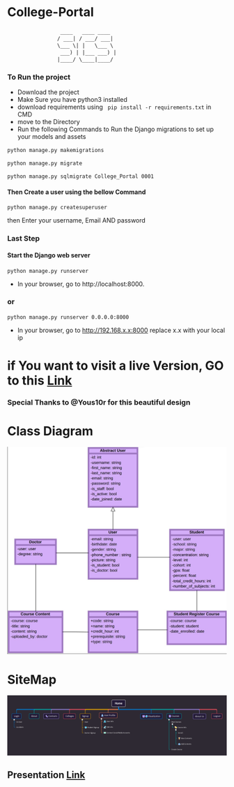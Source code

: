 # College-Portal

```
                 ____   ____ ____   
                / ___| / ___/ ___|  
                \___ \| |   \___ \  
                 ___) | |___ ___) | 
                |____/ \____|____/  
```

### To Run the project

+ Download the project
+ Make Sure you have python3 installed
+ download requirements using ``` pip install -r requirements.txt``` in CMD
+ move to the Directory
+ Run the following Commands to Run the Django migrations to set up your models and assets

```shell
python manage.py makemigrations
```
```shell
python manage.py migrate
```
```shell
python manage.py sqlmigrate College_Portal 0001
```
#### Then Create a user using the bellow Command
```shell
python manage.py createsuperuser
```
then Enter your username, Email AND password

### Last Step
#### Start the Django web server

```shell
python manage.py runserver
```

+ In your browser, go to http://localhost:8000.

### or 

```shell
python manage.py runserver 0.0.0.0:8000
```

+ In your browser, go to http://192.168.x.x:8000 replace x.x with your local ip

# if You want to visit a live Version, GO to this [Link](https://collegeportal.pythonanywhere.com/) 

### Special Thanks to @Yous10r for this beautiful design

# Class Diagram

![model](./doc/Class_Diagram.jpg)

# SiteMap

![model](./doc/Sitemap.png)

## Presentation [Link](https://prezi.com/view/Z87FluSDghddBXdlSbL9/)

